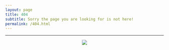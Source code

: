 ```yaml
---
layout: page
title: 404
subtitle: Sorry the page you are looking for is not here!
permalink: /404.html
---
```


-------------


<div style="text-align:center"><img src ="http://i.giphy.com/UAv7QbXA0vCYo.gif" /></div>



